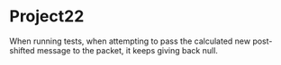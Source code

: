# Project22
When running tests, when attempting to pass the calculated new post-shifted message to the packet, it keeps giving back null.
